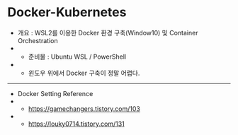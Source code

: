 Docker-Kubernetes
=================
* 개요 : WSL2를 이용한 Docker 환경 구축(Window10) 및 Container Orchestration
* * 준비물 : Ubuntu WSL / PowerShell
* * 윈도우 위에서 Docker 구축이 정말 어렵다.

<hr></hr>

* Docker Setting Reference
* * https://gamechangers.tistory.com/103
* * https://louky0714.tistory.com/131
